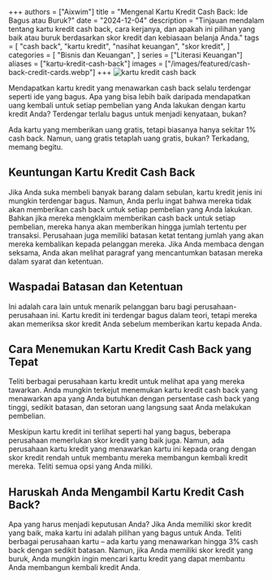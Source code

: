 +++
authors = ["Aixwim"]
title = "Mengenal Kartu Kredit Cash Back: Ide Bagus atau Buruk?"
date = "2024-12-04"
description = "Tinjauan mendalam tentang kartu kredit cash back, cara kerjanya, dan apakah ini pilihan yang baik atau buruk berdasarkan skor kredit dan kebiasaan belanja Anda."
tags = [
    "cash back",
    "kartu kredit",
    "nasihat keuangan",
    "skor kredit",
]
categories = [
    "Bisnis dan Keuangan",
]
series = ["Literasi Keuangan"]
aliases = ["kartu-kredit-cash-back"]
images = ["/images/featured/cash-back-credit-cards.webp"]
+++
![kartu kredit cash back](/images/featured/cash-back-credit-cards.webp)

Mendapatkan kartu kredit yang menawarkan cash back selalu terdengar seperti ide yang bagus. Apa yang bisa lebih baik daripada mendapatkan uang kembali untuk setiap pembelian yang Anda lakukan dengan kartu kredit Anda? Terdengar terlalu bagus untuk menjadi kenyataan, bukan?

Ada kartu yang memberikan uang gratis, tetapi biasanya hanya sekitar 1% cash back. Namun, uang gratis tetaplah uang gratis, bukan? Terkadang, memang begitu.

<!--more-->

## Keuntungan Kartu Kredit Cash Back

Jika Anda suka membeli banyak barang dalam sebulan, kartu kredit jenis ini mungkin terdengar bagus. Namun, Anda perlu ingat bahwa mereka tidak akan memberikan cash back untuk setiap pembelian yang Anda lakukan. Bahkan jika mereka mengklaim memberikan cash back untuk setiap pembelian, mereka hanya akan memberikan hingga jumlah tertentu per transaksi. Perusahaan juga memiliki batasan ketat tentang jumlah yang akan mereka kembalikan kepada pelanggan mereka. Jika Anda membaca dengan seksama, Anda akan melihat paragraf yang mencantumkan batasan mereka dalam syarat dan ketentuan.

## Waspadai Batasan dan Ketentuan

Ini adalah cara lain untuk menarik pelanggan baru bagi perusahaan-perusahaan ini. Kartu kredit ini terdengar bagus dalam teori, tetapi mereka akan memeriksa skor kredit Anda sebelum memberikan kartu kepada Anda.

## Cara Menemukan Kartu Kredit Cash Back yang Tepat

Teliti berbagai perusahaan kartu kredit untuk melihat apa yang mereka tawarkan. Anda mungkin terkejut menemukan kartu kredit cash back yang menawarkan apa yang Anda butuhkan dengan persentase cash back yang tinggi, sedikit batasan, dan setoran uang langsung saat Anda melakukan pembelian.

Meskipun kartu kredit ini terlihat seperti hal yang bagus, beberapa perusahaan memerlukan skor kredit yang baik juga. Namun, ada perusahaan kartu kredit yang menawarkan kartu ini kepada orang dengan skor kredit rendah untuk membantu mereka membangun kembali kredit mereka. Teliti semua opsi yang Anda miliki.

## Haruskah Anda Mengambil Kartu Kredit Cash Back?

Apa yang harus menjadi keputusan Anda? Jika Anda memiliki skor kredit yang baik, maka kartu ini adalah pilihan yang bagus untuk Anda. Teliti berbagai perusahaan kartu – ada kartu yang menawarkan hingga 3% cash back dengan sedikit batasan. Namun, jika Anda memiliki skor kredit yang buruk, Anda mungkin ingin mencari kartu kredit yang dapat membantu Anda membangun kembali kredit Anda.

